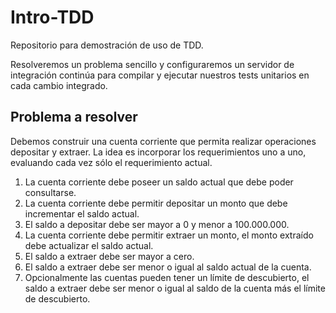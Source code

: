 # Intro-TDD
Repositorio para demostración de uso de TDD.

Resolveremos un problema sencillo y configuraremos un servidor de integración continúa para compilar y ejecutar nuestros tests unitarios en cada cambio integrado.

## Problema a resolver
Debemos construir una cuenta corriente que permita realizar operaciones depositar y extraer.
La idea es incorporar los requerimientos uno a uno, evaluando cada vez sólo el requerimiento actual.
1. La cuenta corriente debe poseer un saldo actual que debe poder consultarse.
2. La cuenta corriente debe permitir depositar un monto que debe incrementar el saldo actual.
3. El saldo a depositar debe ser mayor a 0 y menor a 100.000.000.
4. La cuenta corriente debe permitir extraer un monto, el monto extraído debe actualizar el saldo actual.
5. El saldo a extraer debe ser mayor a cero.
6. El saldo a extraer debe ser menor o igual al saldo actual de la cuenta.
7. Opcionalmente las cuentas pueden tener un límite de descubierto, el saldo a extraer debe ser menor o igual al saldo de la cuenta más el límite de descubierto.


